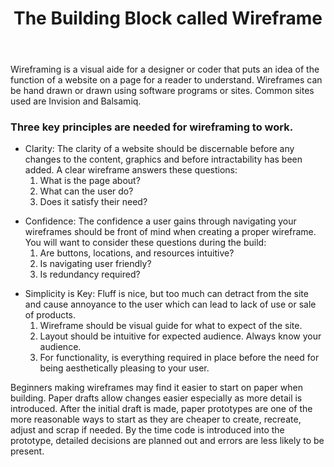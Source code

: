 <html>

<head>

<body>

<header>
    <h1>The Building Block called Wireframe</h1>
</header>
</head>

<main>

 <div>
  <p>
    Wireframing is a visual aide for a designer or coder that puts an idea of the function of a website on a page for a reader to understand.  Wireframes can be hand drawn or drawn using software programs or sites. Common sites used are Invision and Balsamiq.
  </p>
 </div>

 <section>
   <div>
    <h3>
      Three key principles are needed for wireframing to work.
    </h3>
      <ul>
        <li>
            Clarity: The clarity of a website should be discernable before any changes to the content, graphics and before intractability has been added. A clear wireframe answers these questions:
            <ol>
                <li>
                    What is the page about?
                </li>
                <li>
                    What can the user do?
                </li>
                <li>
                    Does it satisfy their need?
                </li>
            </ol>
        </li>
     </ul>
     <ul>
        <li>
            Confidence: The confidence a user gains through navigating your wireframes should be front of mind when creating a proper wireframe.  You will want to consider these questions during the build:
            <ol>
                <li>
                    Are buttons, locations, and resources intuitive?
                </li>
                <li>
                    Is navigating user friendly?
                </li>
                <li>
                    Is redundancy required?
                </li>
            </ol>
        </li>
     </ul>
     <ul>
        <li>
            Simplicity is Key: Fluff is nice, but too much can detract from the site and cause annoyance to the user which can lead to lack of use or sale of products.
            <ol>
                <li>
                    Wireframe should be visual guide for what to expect of the site.
                </li>
                <li>
                    Layout should be intuitive for expected audience. Always know your audience.
                </li>
                <li>
                    For functionality, is everything required in place before the need for being aesthetically pleasing to your user.
                </li>
            </ol>
        </li>
     </ul>
  </div>
  <div>
    <p>
     Beginners making wireframes may find it easier to start on paper when building.  Paper drafts allow changes easier especially as more detail is introduced. After the initial draft is made, paper prototypes are one of the more reasonable ways to start as they are cheaper to create, recreate, adjust and scrap if needed. By the time code is introduced into the prototype, detailed decisions are planned out and errors are less likely to be present.
     </p>
    </div>
 </section>
</main>
